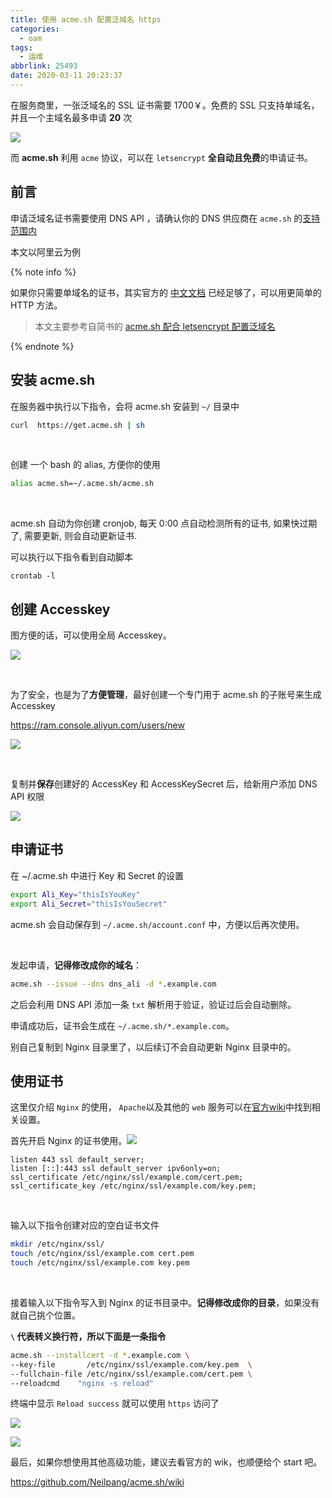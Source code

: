 ```yaml
---
title: 使用 acme.sh 配置泛域名 https
categories:
  - oam
tags:
  - 运维
abbrlink: 25493
date: 2020-03-11 20:23:37
---
```




在服务商里，一张泛域名的 SSL 证书需要 1700￥。免费的 SSL 只支持单域名，并且一个主域名最多申请 **20** 次

![](.md_img/20200311203410.png)



而 **acme.sh** 利用 `acme` 协议，可以在 `letsencrypt`  **全自动且免费**的申请证书。



<!-- more -->



## 前言

申请泛域名证书需要使用 DNS API ，请确认你的 DNS 供应商在 `acme.sh` 的[支持范围内](https://github.com/acmesh-official/acme.sh/wiki/dnsapi)

本文以阿里云为例

{% note info %}

如果你只需要单域名的证书，其实官方的 [中文文档](https://github.com/acmesh-official/acme.sh/wiki/%E8%AF%B4%E6%98%8E) 已经足够了，可以用更简单的 HTTP 方法。

> 本文主要参考自简书的 [acme.sh 配合 letsencrypt 配置泛域名](https://www.jianshu.com/p/dbe180979e77)

{% endnote %}



## 安装 acme.sh

在服务器中执行以下指令，会将 acme.sh 安装到 `~/` 目录中

```bash
curl  https://get.acme.sh | sh
```

<br>

创建 一个 bash 的 alias, 方便你的使用

```bash
alias acme.sh=~/.acme.sh/acme.sh
```

<br>

acme.sh 自动为你创建 cronjob, 每天 0:00 点自动检测所有的证书, 如果快过期了, 需要更新, 则会自动更新证书.

可以执行以下指令看到自动脚本

```
crontab -l
```



## 创建 Accesskey

图方便的话，可以使用全局 Accesskey。

![](.md_img/20200311204841.png)

<br>

为了安全，也是为了**方便管理**，最好创建一个专门用于 acme.sh 的子账号来生成 Accesskey

https://ram.console.aliyun.com/users/new

![](.md_img/20200311205057.png)

<br>

复制并**保存**创建好的 AccessKey 和 AccessKeySecret 后，给新用户添加 DNS API 权限

![](.md_img/20200311205534.png)





## 申请证书

在 ~/.acme.sh 中进行 Key 和 Secret 的设置

```bash
export Ali_Key="thisIsYouKey"
export Ali_Secret="thisIsYouSecret"
```

acme.sh 会自动保存到 `~/.acme.sh/account.conf` 中，方便以后再次使用。

<br>

发起申请，**记得修改成你的域名**： 

```bash
acme.sh --issue --dns dns_ali -d *.example.com 
```

之后会利用 DNS API 添加一条 `txt` 解析用于验证，验证过后会自动删除。

申请成功后，证书会生成在 `~/.acme.sh/*.example.com`。

别自己复制到 Nginx 目录里了，以后续订不会自动更新 Nginx 目录中的。





## 使用证书

这里仅介绍 `Nginx` 的使用， `Apache`以及其他的 `web` 服务可以在[官方wiki](https://github.com/acmesh-official/acme.sh/wiki/%E8%AF%B4%E6%98%8E)中找到相关设置。

首先开启 Nginx 的证书使用。![](.md_img/20200311211644.png)

```
listen 443 ssl default_server;
listen [::]:443 ssl default_server ipv6only=on;
ssl_certificate /etc/nginx/ssl/example.com/cert.pem;
ssl_certificate_key /etc/nginx/ssl/example.com/key.pem;
```

<br>

输入以下指令创建对应的空白证书文件

```bash
mkdir /etc/nginx/ssl/
touch /etc/nginx/ssl/example.com cert.pem
touch /etc/nginx/ssl/example.com key.pem
```

<br>

接着输入以下指令写入到 Nginx 的证书目录中。**记得修改成你的目录**，如果没有就自己挑个位置。

 **`\` 代表转义换行符，所以下面是一条指令**

```bash
acme.sh --installcert -d *.example.com \
--key-file       /etc/nginx/ssl/example.com/key.pem  \
--fullchain-file /etc/nginx/ssl/example.com/cert.pem \
--reloadcmd    "nginx -s reload"
```

终端中显示 `Reload success`  就可以使用 `https`  访问了

![](.md_img/20200311215531.png)

![](.md_img/20200311215436.png)

最后，如果你想使用其他高级功能，建议去看官方的 wik，也顺便给个 start 吧。

https://github.com/Neilpang/acme.sh/wiki

